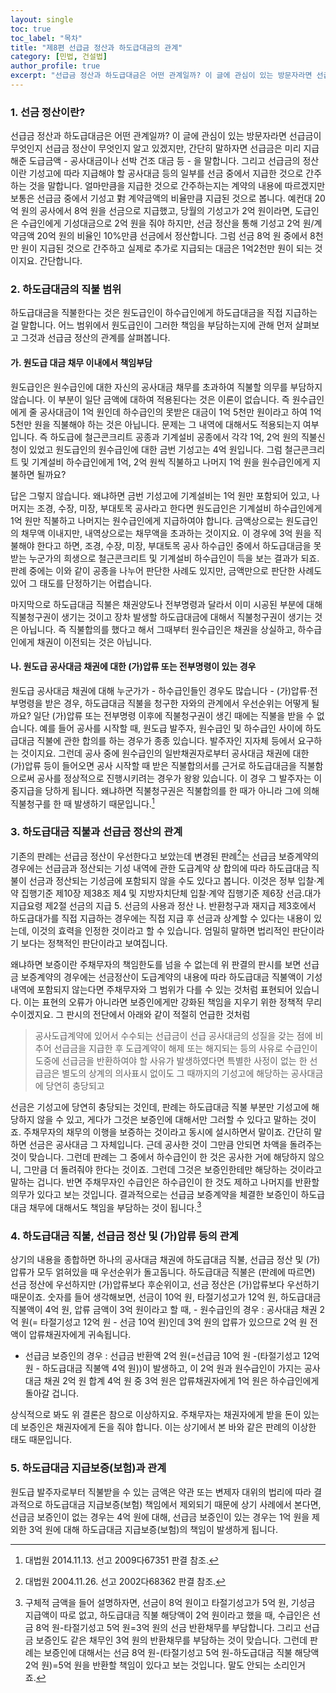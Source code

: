 ```yaml
---
layout: single
toc: true
toc_label: "목차"
title: "제8편 선급금 정산과 하도급대금의 관계"
category: [민법, 건설법]
author_profile: true
excerpt: "선급금 정산과 하도급대금은 어떤 관계일까? 이 글에 관심이 있는 방문자라면 선급금이 무엇인지 선급금 정산이 무엇인지 알고 있겠지만, 간단히 말하자면 선급금은 미리 지급해준 도급금액 - 공사대금이나 선박 건조 대금 등 - 을 말합니다. 그리고 선급금의 정산이란 기성고에 따라 지급해야 할 공사대금 등의 일부를 선금 중에서 지급한 것으로 간주하는 것을 말합니다."
---
```

### 1. 선금 정산이란?
선급금 정산과 하도급대금은 어떤 관계일까? 이 글에 관심이 있는 방문자라면 선급금이 무엇인지 선급금 정산이 무엇인지 알고 있겠지만, 간단히 말하자면 선급금은 미리 지급해준 도급금액 - 공사대금이나 선박 건조 대금 등 - 을 말합니다. 그리고 선급금의 정산이란 기성고에 따라 지급해야 할 공사대금 등의 일부를 선금 중에서 지급한 것으로 간주하는 것을 말합니다. 얼마만큼을 지급한 것으로 간주하는지는 계약의 내용에 따르겠지만 보통은 선급금 중에서 기성고 對 계약금액의 비율만큼 지급된 것으로 봅니다. 예컨대 20억 원의 공사에서 8억 원을 선금으로 지급했고, 당월의 기성고가 2억 원이라면, 도급인은 수급인에게 기성대금으로 2억 원을 줘야 하지만, 선금 정산을 통해 기성고 2억 원/계약금액 20억 원의 비율인 10%만큼 선금에서 정산합니다. 그럼 선금 8억 원 중에서 8천만 원이 지급된 것으로 간주하고 실제로 추가로 지급되는 대금은 1억2천만 원이 되는 것이지요. 간단합니다.
### 2. 하도급대금의 직불 범위
하도급대금을 직불한다는 것은 원도급인이 하수급인에게 하도급대금을 직접 지급하는 걸 말합니다. 어느 범위에서 원도급인이 그러한 책임을 부담하는지에 관해 먼저 살펴보고 그것과 선급금 정산의 관계를 살펴봅니다.
#### 가. 원도급 대금 채무 이내에서 책임부담
원도급인은 원수급인에 대한 자신의 공사대금 채무를 초과하여 직불할 의무를 부담하지 않습니다. 이 부분이 일단 금액에 대하여 적용된다는 것은 이론이 없습니다. 즉 원수급인에게 줄 공사대금이 1억 원인데 하수급인의 못받은 대금이 1억 5천만 원이라고 하여 1억 5천만 원을 직불해야 하는 것은 아닙니다. 문제는 그 내역에 대해서도 적용되는지 여부입니다. 즉 하도급에 철근콘크리트 공종과 기계설비 공종에서 각각 1억, 2억 원의 직불신청이 있었고 원도급인의 원수급인에 대한 금번 기성고는 4억 원입니다. 그럼 철근콘크리트 및 기계설비 하수급인에게 1억, 2억 원씩 직불하고 나머지 1억 원을 원수급인에게 지불하면 될까요?

답은 그렇지 않습니다. 왜냐하면 금번 기성고에 기계설비는 1억 원만 포함되어 있고, 나머지는 조경, 수장, 미장, 부대토목 공사라고 한다면 원도급인은 기계설비 하수급인에게 1억 원만 직불하고 나머지는 원수급인에게 지급하여야 합니다. 금액상으로는 원도급인의 채무액 이내지만, 내역상으로는 채무액을 초과하는 것이지요. 이 경우에 3억 원을 직불해야 한다고 하면, 조경, 수장, 미장, 부대토목 공사 하수급인 중에서 하도급대금을 못받는 누군가의 희생으로 철근콘크리트 및 기계설비 하수급인이 득을 보는 결과가 되죠. 판례 중에는 이와 같이 공종을 나누어 판단한 사례도 있지만, 금액만으로 판단한 사례도 있어 그 태도를 단정하기는 어렵습니다.

마지막으로 하도급대금 직불은 채권양도나 전부명령과 달라서 이미 시공된 부분에 대해 직불청구권이 생기는 것이고 장차 발생할 하도급대금에 대해서 직불청구권이 생기는 것은 아닙니다. 즉 직불합의를 했다고 해서 그때부터 원수급인은 채권을 상실하고, 하수급인에게 채권이 이전되는 것은 아닙니다.

#### 나. 원도급 공사대금 채권에 대한 (가)압류 또는 전부명령이 있는 경우
원도급 공사대금 채권에 대해 누군가가 - 하수급인들인 경우도 많습니다 - (가)압류·전부명령을 받은 경우, 하도급대금 직불을 청구한 자와의 관계에서 우선순위는 어떻게 될까요? 일단 (가)압류 또는 전부명령 이후에 직불청구권이 생긴 때에는 직불을 받을 수 없습니다. 예를 들어 공사를 시작할 때, 원도급 발주자, 원수급인 및 하수급인 사이에 하도급대금 직불에 관한 합의를 하는 경우가 종종 있습니다. 발주자인 지자체 등에서 요구하는 것이지요. 그런데 공사 중에 원수급인의 일반채권자로부터 공사대금 채권에 대한 (가)압류 등이 들어오면 공사 시작할 때 받은 직불합의서를 근거로 하도급대금을 직불함으로써 공사를 정상적으로 진행시키려는 경우가 왕왕 있습니다. 이 경우 그 발주자는 이중지급을 당하게 됩니다. 왜냐하면 직불청구권은 직불합의를 한 때가 아니라 그에 의해 직불청구를 한 때 발생하기 때문입니다.[^1]

### 3. 하도급대금 직불과 선급금 정산의 관계
기존의 판례는 선급금 정산이 우선한다고 보았는데 변경된 판례[^2]는 선급금 보증계약의 경우에는 선급금과 정산되는 기성 내역에 관한 도급계약 상 합의에 따라 하도급대금 직불이 선금과 정산되는 기성금에 포함되지 않을 수도 있다고 봅니다. 이것은 정부 입찰·계약 집행기준 제10장 제38조 제4 및 지방자치단체 입찰·계약 집행기준 제6장 선금.대가 지급요령 제2절 선금의 지급 5. 선금의 사용과 정산 나. 반환청구과 재지급 제3호에서 하도급대가를 직접 지급하는 경우에는 직접 지급 후 선금과 상계할 수 있다는 내용이 있는데, 이것의 효력을 인정한 것이라고 할 수 있습니다. 엄밀히 말하면 법리적인 판단이라기 보다는 정책적인 판단이라고 보여집니다.

왜냐하면 보증이란 주채무자의 책임한도를 넘을 수 없는데 위 판결의 판시를 보면 선급금 보증계약의 경우에는 선금정산이 도급계약의 내용에 따라 하도급대금 직불액이 기성 내역에 포함되지 않는다면 주채무자와 그 범위가 다를 수 있는 것처럼 표현되어 있습니다. 이는 표현의 오류가 아니라면 보증인에게만 강화된 책임을 지우기 위한 정책적 무리수이겠지요. 그 판시의 전단에서 아래와 같이 적절히 언급한 것처럼
> 공사도급계약에 있어서 수수되는 선급금이 선급 공사대금의 성질을 갖는 점에 비추어 선급금을 지급한 후 도급계약이 해제 또는 해지되는 등의 사유로 수급인이 도중에 선급금을 반환하여야 할 사유가 발생하였다면 특별한 사정이 없는 한 선급금은 별도의 상계의 의사표시 없이도 그 때까지의 기성고에 해당하는 공사대금에 당연히 충당되고

선금은 기성고에 당연히 충당되는 것인데, 판례는 하도급대금 직불 부분만 기성고에 해당하지 않을 수 있고, 게다가 그것은 보증인에 대해서만 그러할 수 있다고 말하는 것이죠. 주채무자의 채무의 이행을 보증하는 것이라고 동시에 설시하면서 말이죠. 간단히 말하면 선금은 공사대금 그 자체입니다. 근데 공사한 것이 그만큼 안되면 차액을 돌려주는 것이 맞습니다. 그런데 판례는 그 중에서 하수급인이 한 것은 공사한 거에 해당하지 않으니, 그만큼 더 돌려줘야 한다는 것이죠. 그런데 그것은 보증인한테만 해당하는 것이라고 말하는 겁니다. 반면 주채무자인 수급인은 하수급인이 한 것도 제하고 나머지를 반환할 의무가 있다고 보는 것입니다. 결과적으로는 선급금 보증계약을 체결한 보증인이 하도급대금 채무에 대해서도 책임을 부담하는 것이 됩니다.[^3]
### 4. 하도급대금 직불, 선급금 정산 및 (가)압류 등의 관계
상기의 내용을 종합하면 하나의 공사대금 채권에 하도급대금 직불, 선급금 정산 및 (가)압류가 모두 얽혀있을 때 우선순위가 돌고돕니다. 하도급대금 직불은 (판례에 따르면) 선금 정산에 우선하지만 (가)압류보다 후순위이고, 선금 정산은 (가)압류보다 우선하기 때문이죠. 숫자를 들어 생각해보면, 선금이 10억 원, 타절기성고가 12억 원, 하도급대금 직불액이 4억 원, 압류 금액이 3억 원이라고 할 때, - 원수급인의 경우 : 공사대금 채권 2억 원(= 타절기성고 12억 원 - 선금 10억 원)인데 3억 원의 압류가 있으므로 2억 원 전액이 압류채권자에게 귀속됩니다.

- 선급금 보증인의 경우 : 선급금 반환액 2억 원(=선급금 10억 원 -(타절기성고 12억 원 - 하도급대금 직불액 4억 원))이 발생하고, 이 2억 원과 원수급인이 가지는 공사대금 채권 2억 원 합계 4억 원 중 3억 원은 압류채권자에게 1억 원은 하수급인에게 돌아갈 겁니다.

상식적으로 봐도 위 결론은 참으로 이상하지요. 주채무자는 채권자에게 받을 돈이 있는데 보증인은 채권자에게 돈을 줘야 합니다. 이는 상기에서 본 바와 같은 판례의 이상한 태도 때문입니다.

### 5. 하도급대금 지급보증(보험)과 관계
원도급 발주자로부터 직불받을 수 있는 금액은 약관 또는 변제자 대위의 법리에 따라 결과적으로 하도급대금 지급보증(보험) 책임에서 제외되기 때문에 상기 사례에서 본다면, 선급금 보증인이 없는 경우는 4억 원에 대해, 선급금 보증인이 있는 경우는 1억 원을 제외한 3억 원에 대해 하도급대금 지급보증(보험)의 책임이 발생하게 됩니다.

[^1]: 대법원 2014.11.13. 선고 2009다67351 판결 참조.
[^2]: 대법원 2004.11.26. 선고 2002다68362 판결 참조.
[^3]: 구체적 금액을 들어 설명하자면, 선금이 8억 원이고 타절기성고가 5억 원, 기성금 지급액이 따로 없고, 하도급대금 직불 해당액이 2억 원이라고 했을 때, 수급인은 선금 8억 원-타절기성고 5억 원=3억 원의 선금 반환채무를 부담합니다. 그리고 선급금 보증인도 같은 채무인 3억 원의 반환채무를 부담하는 것이 맞습니다. 그런데 판례는 보증인에 대해서는 선금 8억 원-(타절기성고 5억 원-하도급대금 직불 해당액 2억 원)=5억 원을 반환할 책임이 있다고 보는 것입니다. 말도 안되는 소리인거죠.
